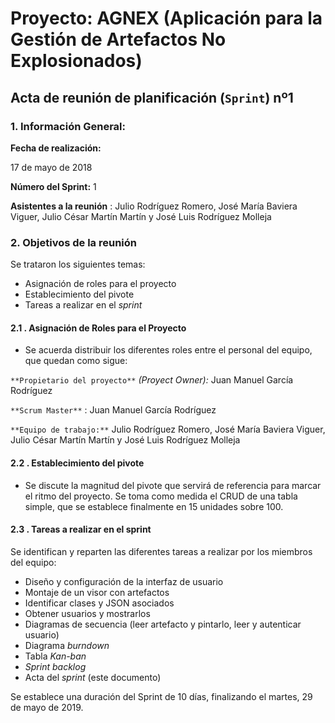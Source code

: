 # Proyecto: AGNEX (Aplicación para la Gestión de Artefactos No Explosionados)
##  Acta de reunión de planificación (`Sprint`) nº1

### 1. **Información General:**

**Fecha de realización:**

17 de mayo de 2018

**Número del Sprint:** 1

**Asistentes a la reunión** : Julio Rodríguez Romero, José María Baviera Viguer, Julio César Martín Martín y José Luis Rodríguez Molleja

### 2. **Objetivos de la reunión**

Se trataron los siguientes temas:

- Asignación de roles para el proyecto
- Establecimiento del pivote
- Tareas a realizar en el _sprint_

####  2.1 **. Asignación de Roles para el Proyecto**

- Se acuerda distribuir los diferentes roles entre el personal del equipo, que quedan como sigue:

`**Propietario del proyecto**` _(Proyect Owner):_ Juan Manuel García Rodríguez

`**Scrum Master**` : Juan Manuel García Rodríguez

`**Equipo de trabajo:**` Julio Rodríguez Romero, José María Baviera Viguer, Julio César Martín Martín y José Luis Rodríguez Molleja


####  2.2 **. Establecimiento del pivote**

  - Se discute la magnitud del pivote que servirá de referencia para marcar el ritmo del proyecto. Se toma como medida el CRUD de una tabla simple, que se establece finalmente en 15 unidades sobre 100.


####  2.3 **. Tareas a realizar en el**  **sprint**

  Se identifican y reparten las diferentes tareas a realizar por los miembros del equipo:

- Diseño y configuración de la interfaz de usuario
- Montaje de un visor con artefactos
- Identificar clases y JSON asociados
- Obtener usuarios y mostrarlos
- Diagramas de secuencia (leer artefacto y pintarlo, leer y autenticar usuario)
- Diagrama _burndown_
- Tabla _Kan-ban_
- _Sprint backlog_
- Acta del _sprint_ (este documento)

Se establece una duración del Sprint de 10 días, finalizando el martes, 29 de mayo de 2019.
